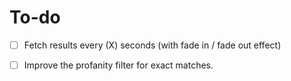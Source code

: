 # To-do

- [ ] Fetch results every (X) seconds (with fade in / fade out effect)
- [ ] Improve the profanity filter for exact matches.
 
